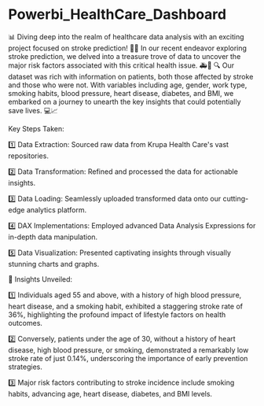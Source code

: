 # Powerbi_HealthCare_Dashboard
📊 Diving deep into the realm of healthcare data analysis with an exciting project focused on stroke prediction! 🧠💡
In our recent endeavor exploring stroke prediction, we delved into a treasure trove of data to uncover the major risk factors associated with this critical health issue. 🚑💼
🔍 Our dataset was rich with information on patients, both those affected by stroke and those who were not. With variables including age, gender, work type, smoking habits, blood pressure, heart disease, diabetes, and BMI, we embarked on a journey to unearth the key insights that could potentially save lives. 💻📈

Key Steps Taken:

1️⃣ Data Extraction: Sourced raw data from Krupa Health Care's vast repositories.

2️⃣ Data Transformation: Refined and processed the data for actionable insights.

3️⃣ Data Loading: Seamlessly uploaded transformed data onto our cutting-edge analytics platform.

4️⃣ DAX Implementations: Employed advanced Data Analysis Expressions for in-depth data manipulation.

5️⃣ Data Visualization: Presented captivating insights through visually stunning charts and graphs.

🔑 Insights Unveiled:

1️⃣ Individuals aged 55 and above, with a history of high blood pressure, heart disease, and a smoking habit, exhibited a staggering stroke rate of 36%, highlighting the profound impact of lifestyle factors on health outcomes.

2️⃣ Conversely, patients under the age of 30, without a history of heart disease, high blood pressure, or smoking, demonstrated a remarkably low stroke rate of just 0.14%, underscoring the importance of early prevention strategies.

3️⃣ Major risk factors contributing to stroke incidence include smoking habits, advancing age, heart disease, diabetes, and BMI levels.
